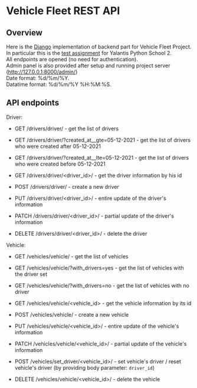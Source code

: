 # Vehicle Fleet REST API
## Overview
Here is the [Django](https://www.djangoproject.com/) implementation of backend part for Vehicle Fleet Project. In particular this is the [test assignment](https://docs.google.com/document/d/1sAqFWAIO1gIZbajQzFgW1f72qmfI8bdE-FE-JDCc5zU/edit) for Yalantis Python School 2.<br>
All endpoints are opened (no need for authentication).<br>
Admin panel is also provided after setup and running project server (http://127.0.0.1:8000/admin/) <br>
Date format: %d/%m/%Y.<br>
Datatime format: %d/%m/%Y %H:%M:%S.

## API endpoints
Driver:
+ GET /drivers/driver/ - get the list of drivers
+ GET /drivers/driver/?created_at__gte=05-12-2021 - get the list of drivers who were created after 05-12-2021
+ GET /drivers/driver/?created_at__lte=05-12-2021 - get the list of drivers who were created before 05-12-2021

+ GET /drivers/driver/<driver_id>/ - get the driver information by his id
+ POST /drivers/driver/ - create a new driver
+ PUT /drivers/driver/<driver_id>/ - entire update of the driver's information
+ PATCH /drivers/driver/<driver_id>/ - partial update of the driver's information
+ DELETE /drivers/driver/<driver_id>/ - delete the driver

Vehicle:
+ GET /vehicles/vehicle/ - get the list of vehicles
+ GET /vehicles/vehicle/?with_drivers=yes - get the list of vehicles with the driver set
+ GET /vehicles/vehicle/?with_drivers=no - get the list of vehicles with no driver

+ GET /vehicles/vehicle/<vehicle_id> - get the vehicle information by its id
+ POST /vehicles/vehicle/ - create a new vehicle
+ PUT /vehicles/vehicle/<vehicle_id>/ - entire update of the vehicle's information
+ PATCH /vehicles/vehicle/<vehicle_id>/ - partial update of the vehicle's information
+ POST /vehicles/set_driver/<vehicle_id>/ - set vehicle's driver / reset vehicle's driver (by providing body parameter: `driver_id`)
+ DELETE /vehicles/vehicle/<vehicle_id>/ - delete the vehicle
